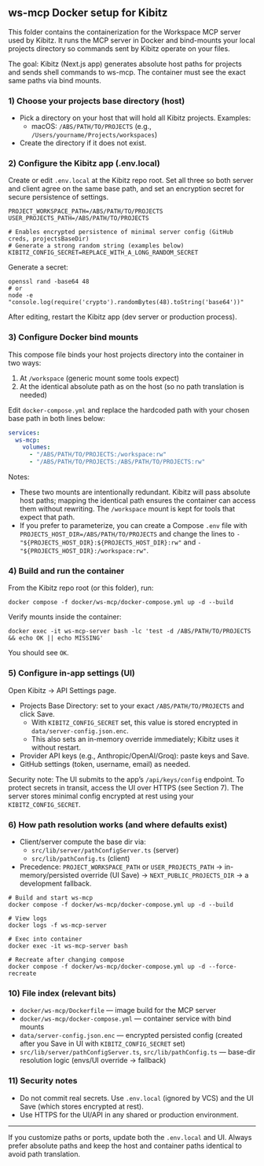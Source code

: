 ## ws-mcp Docker setup for Kibitz

This folder contains the containerization for the Workspace MCP server used by Kibitz. It runs the MCP server in Docker and bind-mounts your local projects directory so commands sent by Kibitz operate on your files.

The goal: Kibitz (Next.js app) generates absolute host paths for projects and sends shell commands to ws-mcp. The container must see the exact same paths via bind mounts.


### 1) Choose your projects base directory (host)

- Pick a directory on your host that will hold all Kibitz projects. Examples:
  - macOS: `/ABS/PATH/TO/PROJECTS` (e.g., `/Users/yourname/Projects/workspaces`)
- Create the directory if it does not exist.


### 2) Configure the Kibitz app (.env.local)

Create or edit `.env.local` at the Kibitz repo root. Set all three so both server and client agree on the same base path, and set an encryption secret for secure persistence of settings.

```
PROJECT_WORKSPACE_PATH=/ABS/PATH/TO/PROJECTS
USER_PROJECTS_PATH=/ABS/PATH/TO/PROJECTS

# Enables encrypted persistence of minimal server config (GitHub creds, projectsBaseDir)
# Generate a strong random string (examples below)
KIBITZ_CONFIG_SECRET=REPLACE_WITH_A_LONG_RANDOM_SECRET
```

Generate a secret:

```
openssl rand -base64 48
# or
node -e "console.log(require('crypto').randomBytes(48).toString('base64'))"
```

After editing, restart the Kibitz app (dev server or production process).


### 3) Configure Docker bind mounts

This compose file binds your host projects directory into the container in two ways:

1) At `/workspace` (generic mount some tools expect)
2) At the identical absolute path as on the host (so no path translation is needed)

Edit `docker-compose.yml` and replace the hardcoded path with your chosen base path in both lines below:

```yaml
services:
  ws-mcp:
    volumes:
      - "/ABS/PATH/TO/PROJECTS:/workspace:rw"
      - "/ABS/PATH/TO/PROJECTS:/ABS/PATH/TO/PROJECTS:rw"
```

Notes:
- These two mounts are intentionally redundant. Kibitz will pass absolute host paths; mapping the identical path ensures the container can access them without rewriting. The `/workspace` mount is kept for tools that expect that path.
- If you prefer to parameterize, you can create a Compose `.env` file with `PROJECTS_HOST_DIR=/ABS/PATH/TO/PROJECTS` and change the lines to `- "${PROJECTS_HOST_DIR}:${PROJECTS_HOST_DIR}:rw"` and `- "${PROJECTS_HOST_DIR}:/workspace:rw"`.


### 4) Build and run the container

From the Kibitz repo root (or this folder), run:

```
docker compose -f docker/ws-mcp/docker-compose.yml up -d --build
```

Verify mounts inside the container:

```
docker exec -it ws-mcp-server bash -lc 'test -d /ABS/PATH/TO/PROJECTS && echo OK || echo MISSING'
```

You should see `OK`.


### 5) Configure in-app settings (UI)

Open Kibitz → API Settings page.

- Projects Base Directory: set to your exact `/ABS/PATH/TO/PROJECTS` and click Save.
  - With `KIBITZ_CONFIG_SECRET` set, this value is stored encrypted in `data/server-config.json.enc`.
  - This also sets an in-memory override immediately; Kibitz uses it without restart.
- Provider API keys (e.g., Anthropic/OpenAI/Groq): paste keys and Save.
- GitHub settings (token, username, email) as needed.

Security note: The UI submits to the app’s `/api/keys/config` endpoint. To protect secrets in transit, access the UI over HTTPS (see Section 7). The server stores minimal config encrypted at rest using your `KIBITZ_CONFIG_SECRET`.


### 6) How path resolution works (and where defaults exist)

- Client/server compute the base dir via:
  - `src/lib/server/pathConfigServer.ts` (server)
  - `src/lib/pathConfig.ts` (client)
- Precedence: `PROJECT_WORKSPACE_PATH` or `USER_PROJECTS_PATH` → in-memory/persisted override (UI Save) → `NEXT_PUBLIC_PROJECTS_DIR` → a development fallback.



```
# Build and start ws-mcp
docker compose -f docker/ws-mcp/docker-compose.yml up -d --build

# View logs
docker logs -f ws-mcp-server

# Exec into container
docker exec -it ws-mcp-server bash

# Recreate after changing compose
docker compose -f docker/ws-mcp/docker-compose.yml up -d --force-recreate
```

### 10) File index (relevant bits)

- `docker/ws-mcp/Dockerfile` — image build for the MCP server
- `docker/ws-mcp/docker-compose.yml` — container service with bind mounts
- `data/server-config.json.enc` — encrypted persisted config (created after you Save in UI with `KIBITZ_CONFIG_SECRET` set)
- `src/lib/server/pathConfigServer.ts`, `src/lib/pathConfig.ts` — base-dir resolution logic (envs/UI override → fallback)


### 11) Security notes

- Do not commit real secrets. Use `.env.local` (ignored by VCS) and the UI Save (which stores encrypted at rest).
- Use HTTPS for the UI/API in any shared or production environment.

---

If you customize paths or ports, update both the `.env.local` and UI. Always prefer absolute paths and keep the host and container paths identical to avoid path translation.


